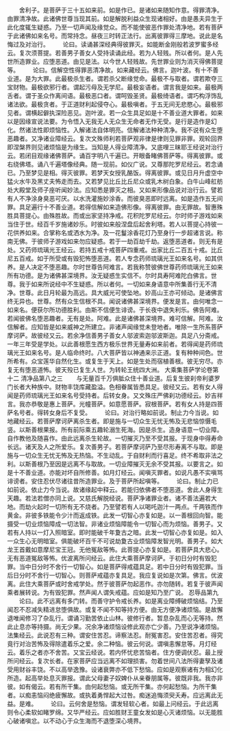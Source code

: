 <!-- { "loadSidebar": true } -->
　　舍利子。是菩萨于三十五如来前。如是作已。是诸如来随知作意。得罪清净。由罪清净故。此诸佛世尊当现其前。如是解脱利益众生现诸相好。由是愚夫异生于此化度辄生疑惑。乃至一切声闻及缘觉众。而不能使彼恶作罪处清净地。若有菩萨于此诸佛如来名号。而常持念。昼夜三时转正法行。出离彼罪得三摩地。说此是名悔过及对治行。
　　论曰。读诵甚深经典得彼罪灭。如能断金刚般若波罗蜜多经云。复次须菩提。若善男子善女人受持读诵此经。若为人轻贱。所以者何。是人先世所造罪业。应堕恶道。由见是法。以今世人轻贱故。先世罪业则为消灭得佛菩提等。
　　论曰。信解空性得罪恶清净故。如来藏经云。佛言。迦叶波。有十不善业道。是为大罪。此最极杀生者。谓若杀父断缘觉命。最极不与取者。谓若欺夺三宝财物。最极欲邪行者。谓起污母及无学尼。最极妄语者。谓言我是如来。最极两舌者。谓于圣众作离间语。最极恶口者。谓呵毁圣贤。最极绮语者。谓巧构浮饰乱诸法欲。最极贪者。于正道财利起侵夺心。最极嗔者。于五无间无悲愍心。最极邪见者。谓横起僻执深险恶见。迦叶波。若一众生具足如是十不善业道大罪者。如来以是因缘宣说法要。为令悟入无我无人无众生无命者无作无受。是行是造作是幻化。然诸法性即烦恼性。入解诸法自体明亮。信解诸法种种清净。我不说有众生堕恶趣者。又净诸业障经云。复次文殊师利若菩萨观非律是律则见罪非罪。观轮回界即涅槃界则见诸烦恼是为缘生。当知是人得业障清净。又底哩三昧耶王经说对治行云。若闭目观缘诸佛菩萨。诵百字明八千遍已。开眼备睹佛菩萨等。得离彼罪。或右绕佛塔。诵八千遍塔像经典。随一现前。如仪广说。又尊那陀罗尼经云。若念诵已。乃至梦见是相。得灭彼罪。若梦天女授乳酪饭。得离彼罪。或见日月升虚空中猛火水牛及黑丈夫怖走而去。又若梦见比丘比丘尼众或乳木树白象。白牛山峰舡舫处大殿堂及师子座听闻妙法。应知悉是罪灭之相。又如来形像品说对治行云。譬若有人不净涂身臭恶可厌。以水洗灌施妙涂香。而彼臭恶即时远离。如是造作五无间罪。具足遍行十不善业道。若得信解如来造佛形像。得离彼罪。由无罪故。智惠殊胜具菩提心。由殊胜故。而或出家坚持净戒。花积陀罗尼经云。尔时师子游戏如来当住于世。经百千岁施诸妙乐。时彼如来般涅盘后起舍利塔。若人以菩提心持彼一花供养如来。合掌称名或洒水为净。及一花鬘涂香花灯乃至身行一步超诸言说。称南无佛。于彼师子游戏如来勿应疑惑。若于一劫百劫千劫。返堕恶道者。则无有是处。又药师琉璃光王经云。若持五戒十戒菩萨四重戒。出家比丘二百五十戒。比丘尼五百戒。如于所受或有毁犯怖堕恶道。若人专念药师琉璃光王如来名号。如其供养。是人决定不堕恶趣。尔时世尊告阿难言。若我称赞彼佛世尊药师琉璃光王如来所有功德。是为诸佛甚深境界。汝无疑惑生实信不。尔时具寿阿难陀白佛言。世尊。我于如来所说经中不生疑惑。所以者何。一切如来身语意中所集善行无不清净。世尊。此日月轮最为高远。具大威光可使坠地。妙高山王亦可倾动。是诸佛言终无异也。世尊。然有众生信根不具。闻说诸佛甚深境界。便发是言。由何唯念一如来名。便获尔所功德胜利。由斯不信便生诽谤。于长夜中退失利乐。佛告阿难。若闻彼佛名堕恶趣者。无有是处。阿难。此是诸佛甚深境界。难可信解。阿难。汝信解者。应知皆是如来威神之所建立。非诸声闻缘觉未登地者。唯除一生所系菩萨摩诃萨。故彼经又云。若余净信善男子善女人邬波索迦邬波斯迦。具足八分斋戒。一年三年受是学处。以此善根愿生西方极乐世界无量寿如来前者。若得闻是药师琉璃光王如来名号。是人临命终时。八大菩萨皆以神通来示正道。复有种种间色。世所希有。众宝莲华自然化生。或复生于天上。如是生处而宿植善根。彼无穷尽。亦复无有堕恶道怖。彼天殁已复生人世。为转轮王统四大洲。
大乘集菩萨学论卷第十二
清净品第八之三
　　与无量百千万俱胝众住十善业道。后复生彼刹帝利婆罗门长者大种族中。财物丰饶库藏盈溢。色相眷属皆悉具足。彼经又云。若有女人得闻是药师琉璃光王如来名号受持者。后转女身。又文殊庄严佛刹功德经云。妙吉祥言。我亦恭敬是惠上菩萨。光幢菩萨。如意愿菩萨。寂根菩萨。若有女人持是四菩萨名号者。得转女身后不复受。
　　论曰。对治行略如前说。制止力今当说。如地藏经云。若菩萨摩诃萨离杀生者。即是施与一切众生无忧无怖及无悲恼惊慑毛竖。以斯善根果报。所有前际乘五趣轮溺生死海。因是杀生。造身语意一切业障。自作教他及随喜作。由此远离杀生轮故。一切摧灭乃至不受其报。于现身中得寿命长远。诸天及人之所爱乐。复次善男子。若菩萨摩诃萨乃至尽形寿离不与取。即是施与一切众生无忧无怖及无热恼。不生动乱。于自财利而行喜足。终不希取非法之利。以斯善根乃至因是远离不与取故。一切业障摧灭无余不受其报。以要言之。如是十不善业道。亦能对坏自所修善。如月灯经云。闻嗔灭罪者。如说凡愚不实嗔骂诽谤者。安住忍伏尽诸往昔所造罪业。及于菩萨所起嗔等。
　　论曰。制止力已如前说。依止力今当说。故诸缘起中释云。若能归依佛者不堕恶道。舍此人身得生天趣。若法若僧亦同上说。又慈氏解脱经说。菩萨净诸罪业者。诸不善法遍若大地。而劫火起时一切所有无不烧者。乃至譬若有人以喝吒迦汁一两点。千两铁而作黄金。非彼多铁能令少汁而返成铁。此发一切智心亦复如是。以一善根回向智。能摄受一切业烦恼障成一切法智。非诸业烦恼障能令一切智心而为烦恼。善男子。又若有人持以一灯入照暗室。即时能破千年夐古之暗。此发一切智心亦复如是。如入一众生心无明暗室。俱能破坏百千不可说劫夐古业烦恼障发智光明。善男子。如大龙王首戴如意摩尼宝王冠。无他冤敌等怖。此菩提心亦复如是。若菩萨具大悲心。无有恶道冤敌等怖。优波离所问经云。此住大乘菩萨摩诃萨。于初日分时有毁犯罪。当中日分时不舍行一切智心。如是菩萨得戒蕴具足。若中日分时有毁犯罪。当后日分时不舍行一切智心。则菩萨戒蕴亦复具足。我应复说如是次第。佛言。优波离。此住大乘菩萨或时舍戒学处。然于彼菩萨勿起恶作。亦勿随转。若复于彼声闻乘者展转说。为有毁犯罪。然声闻人谓失戒蕴。应如是知乃至广说。
忍辱品第九
　　论曰。此不远离有多门转。而善守护令戒长养。如是离业障缚破烦恼结。乃至闻忍不忍减失精进怠堕俱故。或复不闻不知等持方便。由无方便净诸烦恼。是故懈退唯闻修习了杂乱行。谓诵习勤苦依止山林。彼修行者。暂息杂乱而心无等持。然此止息亦等持摄。尚无少果。况余净诸烦恼设修此观亦亡少善。乃至说净诸烦恼。法集经云。此说忍有三种。谓安住苦忍。谛察法忍。耐冤害忍。安住苦忍者。得究竟行对治苦怖及得除遣着乐之爱。余二种恼。彼云何说。谓嗔恚懈怠等。月灯经云。着乐之者亦不舍苦。又宝云经说。若内怀忧悲苦恼者。住方便调伏忍。最上授所问经云。复次长者。在家菩萨应当远离不如理损害。勿着世间八法所得妻孥及诸受用财谷丰饶。不以高举逸豫。设诸衰弊亦不低下愁恼。应如是观察诸有为相幻化所造。起高举处息灭罪报。谓此父母妻子奴婢仆从亲眷朋属等。彼既非我。我亦非彼。如有偈云。若有所干集。由何起愁恼。或无所干集。亦何起愁恼。为所干集者。以痴恚恼闷绝疲懈故。或执着勇悍起大过咎。痴迷追悔须臾夭寿。应远离此无益。是难。
　　论曰。云何舍是愁恼。谓发轻软心者。如最上问经云。于此远离则令心柔软如睹罗绵。又华严经云。应如胜财王童女发如是心灭诸烦恼。以无能胜心破诸嗔忿。以不动心于众生海而不退堕深心境界。

